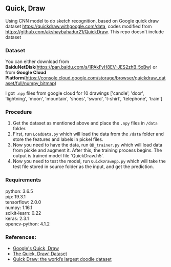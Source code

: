 ## Quick, Draw 

Using CNN model to do sketch recognition, based on Google quick draw dataset https://quickdraw.withgoogle.com/data, codes modified from https://github.com/akshaybahadur21/QuickDraw. This repo doesn't include dataset


### Dataset
You can either download from **BaiduNetDisk**(https://pan.baidu.com/s/1PAkFyH8EV-JES2zhB_5xBw) or from **Google Cloud Platform**(https://console.cloud.google.com/storage/browser/quickdraw_dataset/full/numpy_bitmap)

I got `.npy` files from google cloud for 10 drawings ['candle', 'door', 'lightning', 'moon', 'mountain', 'shoes', 'sword', 't-shirt', 'telephone', 'train']


### Procedure

1) Get the dataset as mentioned above and place the `.npy` files in `/data` folder.
2) First, run `LoadData.py` which will load the data from the `/data` folder and store the features and labels in  pickel files.
3) Now you need to have the data, run `QD_trainer.py` which will load data from pickle and augment it. After this, the training process begins. The output is trained model file 'QuickDraw.h5'.
4) Now you need to test the model, run `QuickDrawApp.py` which will take the test file stored in source folder as the input, and get the prediction.


### Requirements

python: 3.6.5  
pip: 19.3.1  
tensorflow: 2.0.0  
numpy: 1.16.1  
scikit-learn: 0.22  
keras: 2.3.1  
opencv-python: 4.1.2  

### References:
 
 - [Google's Quick, Draw](https://quickdraw.withgoogle.com/) 
 - [The Quick, Draw! Dataset](https://github.com/googlecreativelab/quickdraw-dataset)
 - [Quick Draw: the world’s largest doodle dataset](https://towardsdatascience.com/quick-draw-the-worlds-largest-doodle-dataset-823c22ffce6b)

